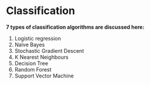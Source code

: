 # Classification

**7 types of classification algorithms are discussed here:**
1. Logistic regression 
2. Naïve Bayes 
3. Stochastic Gradient Descent 
4. K Nearest Neighbours
5. Decision Tree 
6. Random Forest 
7. Support Vector Machine 
